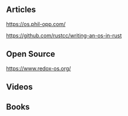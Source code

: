 



## Articles 
https://os.phil-opp.com/

https://github.com/rustcc/writing-an-os-in-rust


## Open Source
https://www.redox-os.org/



## Videos



## Books
